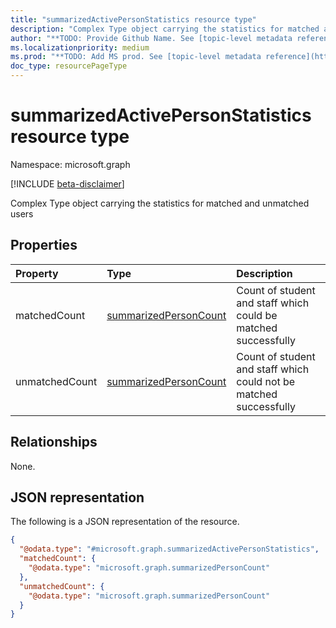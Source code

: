 ```yaml
---
title: "summarizedActivePersonStatistics resource type"
description: "Complex Type object carrying the statistics for matched and unmatched users"
author: "**TODO: Provide Github Name. See [topic-level metadata reference](https://msgo.azurewebsites.net/add/document/guidelines/metadata.html#topic-level-metadata)**"
ms.localizationpriority: medium
ms.prod: "**TODO: Add MS prod. See [topic-level metadata reference](https://msgo.azurewebsites.net/add/document/guidelines/metadata.html#topic-level-metadata)**"
doc_type: resourcePageType
---
```


# summarizedActivePersonStatistics resource type

Namespace: microsoft.graph

[!INCLUDE [beta-disclaimer](../../includes/beta-disclaimer.md)]

Complex Type object carrying the statistics for matched and unmatched users

## Properties
|Property|Type|Description|
|:---|:---|:---|
|matchedCount|[summarizedPersonCount](../resources/summarizedpersoncount.md)|Count of student and staff which could be matched successfully|
|unmatchedCount|[summarizedPersonCount](../resources/summarizedpersoncount.md)|Count of student and staff which could not be matched successfully|

## Relationships
None.

## JSON representation
The following is a JSON representation of the resource.
<!-- {
  "blockType": "resource",
  "@odata.type": "microsoft.graph.summarizedActivePersonStatistics"
}
-->
``` json
{
  "@odata.type": "#microsoft.graph.summarizedActivePersonStatistics",
  "matchedCount": {
    "@odata.type": "microsoft.graph.summarizedPersonCount"
  },
  "unmatchedCount": {
    "@odata.type": "microsoft.graph.summarizedPersonCount"
  }
}
```

